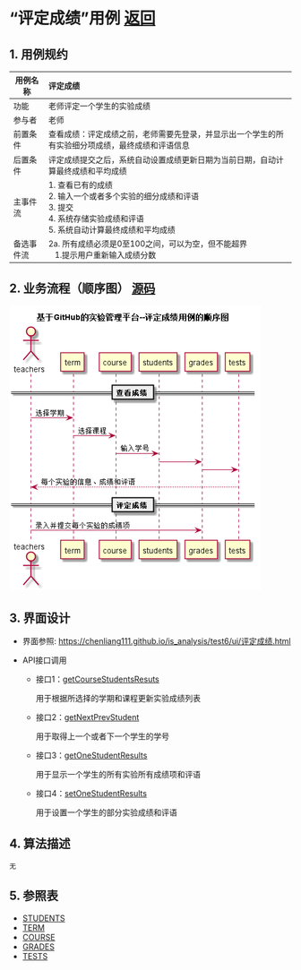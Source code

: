 # “评定成绩”用例 [返回](../README.md)
## 1. 用例规约

|用例名称|评定成绩|
|-------|:-------------|
|功能|老师评定一个学生的实验成绩|
|参与者|老师|
|前置条件|查看成绩：评定成绩之前，老师需要先登录，并显示出一个学生的所有实验细分项成绩，最终成绩和评语信息|
|后置条件| 评定成绩提交之后，系统自动设置成绩更新日期为当前日期，自动计算最终成绩和平均成绩|
|主事件流| 1. 查看已有的成绩 <br/> 2. 输入一个或者多个实验的细分成绩和评语  <br/> 3. 提交  <br/> 4. 系统存储实验成绩和评语<br/> 5. 系统自动计算最终成绩和平均成绩|
|备选事件流|2a. 所有成绩必须是0至100之间，可以为空，但不能超界 <br/>&nbsp;&nbsp; 1.提示用户重新输入成绩分数|


## 2. 业务流程（顺序图） [源码](../src/sequence评定成绩.puml)
![sequence1](../图片/sequence评定成绩.png) 

    
## 3. 界面设计
- 界面参照: https://chenliang111.github.io/is_analysis/test6/ui/评定成绩.html

- API接口调用

    - 接口1：[getCourseStudentsResuts](../接口/getCourseStudentsResuts.md)
        
        用于根据所选择的学期和课程更新实验成绩列表

    - 接口2：[getNextPrevStudent](../接口/getNextPrevStudent.md)
        
        用于取得上一个或者下一个学生的学号
        
    - 接口3：[getOneStudentResults](../接口/getOneStudentResults.md)
        
        用于显示一个学生的所有实验所有成绩项和评语
         
    - 接口4：[setOneStudentResults](../接口/setOneStudentResults.md)
    
        用于设置一个学生的部分实验成绩和评语
    
## 4. 算法描述
    无
    
## 5. 参照表

- [STUDENTS](../数据库设计.md/#STUDENTS)
- [TERM](../数据库设计.md/#TERM)
- [COURSE](../数据库设计.md/#COURSE)
- [GRADES](../数据库设计.md/#GRADES)
- [TESTS](../数据库设计.md/#TESTS)

